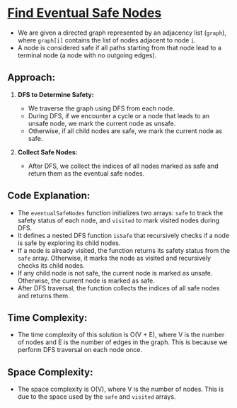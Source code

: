 # [Find Eventual Safe Nodes](https://leetcode.com/problems/find-eventual-safe-states/description/)
- We are given a directed graph represented by an adjacency list (`graph`), where `graph[i]` contains the list of nodes adjacent to node `i`.
- A node is considered safe if all paths starting from that node lead to a terminal node (a node with no outgoing edges).

## Approach:
1. **DFS to Determine Safety:**
   - We traverse the graph using DFS from each node.
   - During DFS, if we encounter a cycle or a node that leads to an unsafe node, we mark the current node as unsafe.
   - Otherwise, if all child nodes are safe, we mark the current node as safe.

2. **Collect Safe Nodes:**
   - After DFS, we collect the indices of all nodes marked as safe and return them as the eventual safe nodes.

## Code Explanation:
- The `eventualSafeNodes` function initializes two arrays: `safe` to track the safety status of each node, and `visited` to mark visited nodes during DFS.
- It defines a nested DFS function `isSafe` that recursively checks if a node is safe by exploring its child nodes.
- If a node is already visited, the function returns its safety status from the `safe` array. Otherwise, it marks the node as visited and recursively checks its child nodes.
- If any child node is not safe, the current node is marked as unsafe. Otherwise, the current node is marked as safe.
- After DFS traversal, the function collects the indices of all safe nodes and returns them.

## Time Complexity:
- The time complexity of this solution is O(V + E), where V is the number of nodes and E is the number of edges in the graph. This is because we perform DFS traversal on each node once.

## Space Complexity:
- The space complexity is O(V), where V is the number of nodes. This is due to the space used by the `safe` and `visited` arrays.

